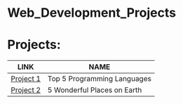 # Web_Development_Projects
<h1>Projects:</h1>
<table>
  <thead>
    <tr>
      <th>LINK</th>
      <th>NAME</th>
     </tr>
   </thead>
  <tr>
    <td><a href="https://atomworkplace.github.io/Web_Development_Projects/First_Project/">Project 1</a></li></td>
    <td>Top 5 Programming Languages</td>
  </tr>
  <tr>
    <td><a href="https://atomworkplace.github.io/Web_Development_Projects/First_Project/">Project 2</a></li></td>
    <td>5 Wonderful Places on Earth</td>
  </tr>
</table>

